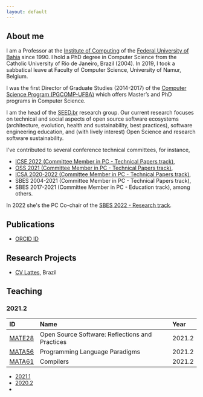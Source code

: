 ```yaml
---
layout: default
---
```


## About me 

I am a Professor at the [Institute of Computing](https://computacao.ufba.br/) 
of the [Federal University of Bahia](https://ufba.br/) since 1990. 
I hold a PhD degree in Computer Science from the Catholic University of Rio de Janeiro, Brazil (2004). 
In 2019, I took a sabbatical leave at Faculty of Computer Science, University of Namur, Belgium.

I was the first Director of Graduate Studies (2014-2017) of the 
[Computer Science Program (PGCOMP-UFBA)](https://computacao.ufba.br/pt-br/programa-de-pos-graduacao-em-ciencia-da-computacao) 
which offers Master’s and PhD programs in Computer Science. 

I am the head of the [SEED.br](https://seed-br.github.io/) research group.
Our current research focuses on technical and social aspects of open source software ecosystems (architecture, evolution, health and sustainability, best practices), software engineering education, and (with lively interest) Open Science and research software sustainability.

I've contributed to several conference technical committees, for instance, 
- [ICSE 2022 (Committee Member in PC - Technical Papers track)](https://conf.researchr.org/profile/christinavonflach),
- [OSS 2021 (Committee Member in PC - Technical Papers track)](https://www.oss2021.org/committee/oss-2021-papers-program-committee), 
- [ICSA 2020-2022 (Committee Member in PC - Technical Papers track)](https://icsa-conferences.org/series/), 
- SBES 2004-2021 (Committee Member in PC - Technical Papers track), 
- SBES 2017-2021 (Committee Member in PC - Education track), among others.

In 2022 she's the PC Co-chair of the [SBES 2022 - Research track](https://cbsoft2022.facom.ufu.br/).

## Publications

* [ORCID ID](https://orcid.org/0000-0001-5172-9641)

## Research Projects

* [CV Lattes](http://lattes.cnpq.br/1827829018668226), Brazil

## Teaching

### 2021.2 

| ID     | Name                                            | Year   |
|:-------|:------------------------------------------------|:-------|
|[MATE28](https://github.com/mate28-ic-ufba/turma-20212)|Open Source Software: Reflections and Practices|2021.2|
|[MATA56](https://github.com/mata56-ic-ufba/paradigmas)|Programming Language Paradigms|2021.2|
|[MATA61](https://github.com/mata61-ic-ufba/compiladores)|Compilers|2021.2|

+ [2021.1](teaching/20211.md)
+ [2020.2](teaching/20202.md)
+ 
